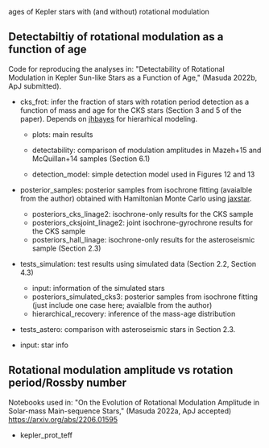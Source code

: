 ages of Kepler stars with (and without) rotational modulation



## Detectabiltiy of rotational modulation as a function of age

Code for reproducing the analyses in: "Detectability of Rotational Modulation in Kepler Sun-like Stars as a Function of Age," (Masuda 2022b, ApJ submitted). 

- cks_frot: infer the fraction of stars with rotation period detection as a function of mass and age for the CKS stars (Section 3 and 5 of the paper). Depends on [jhbayes](https://github.com/kemasuda/jhbayes) for hierarhical modeling.

  - plots: main results

  - detectability: comparison of modulation amplitudes in Mazeh+15 and McQuillan+14 samples (Section 6.1)

  - detection_model: simple detection model used in Figures 12 and 13

- posterior_samples: posterior samples from isochrone fitting (avaialble from the author) obtained with Hamiltonian Monte Carlo using [jaxstar](https://github.com/kemasuda/jaxstar).
  - posteriors_cks_linage2: isochrone-only results for the CKS sample
  - posteriors_cksjoint_linage2: joint isochrone-gyrochrone results for the CKS sample
  - posteriors_hall_linage: isochrone-only results for the asteroseismic sample (Section 2.3)

- tests_simulation: test results using simulated data (Section 2.2, Section 4.3)
  - input: information of the simulated stars
  - posteriors_simulated_cks3: posterior samples from isochrone fitting (just include one case here; avaialble from the author)
  - hierarchical_recovery: inference of the mass-age distribution


-  tests_astero: comparison with asteroseismic stars in Section 2.3.
-  input: star info



## Rotational modulation amplitude vs rotation period/Rossby number

Notebooks used in: "On the Evolution of Rotational Modulation Amplitude in Solar-mass Main-sequence Stars," (Masuda 2022a, ApJ accepted) https://arxiv.org/abs/2206.01595

- kepler_prot_teff
